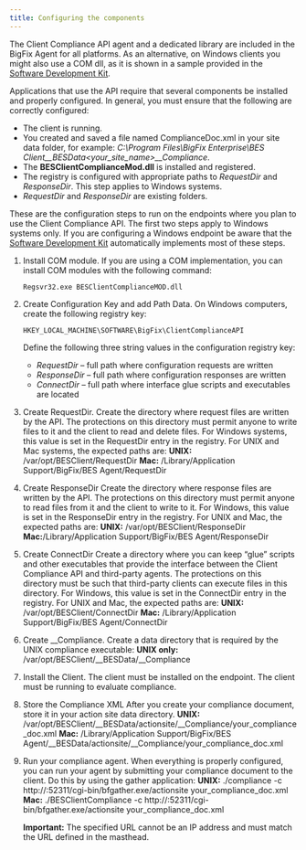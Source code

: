 ```yaml
---
title: Configuring the components
---
```


The Client Compliance API agent and a dedicated library are included in the BigFix Agent for all platforms. 
As an alternative, on Windows clients you might also use a COM dll, as it is shown in a sample provided in the [Software Development Kit](./cc_sdk.html). 

Applications that use the API require that several components be installed and
properly configured. In general, you must ensure that the following are correctly
configured:
- The client is running.
- You created and saved a file named ComplianceDoc.xml in your site data folder, for example:
  *C:\Program Files\BigFix Enterprise\BES Client\__BESData\<your_site_name>\__Compliance*.
- The **BESClientComplianceMod.dll** is installed and registered.
- The registry is configured with appropriate paths to *RequestDir* and *ResponseDir*. This step applies to Windows systems.
- *RequestDir* and *ResponseDir* are existing folders.


These are the configuration steps to run on the endpoints where you plan to use the Client Compliance API. 
The first two steps apply to Windows systems only. If you are configuring a Windows endpoint be aware that 
the [Software Development Kit](./cc_sdk.html) automatically implements most of these steps.
1. Install COM module.
	If you are using a COM implementation, you can install COM modules with
	the following command:
	```
	Regsvr32.exe BESClientComplianceMOD.dll
	```
2. Create Configuration Key and add Path Data.
	On Windows computers, create the following registry key:
	```
	HKEY_LOCAL_MACHINE\SOFTWARE\BigFix\ClientComplianceAPI
	```
	Define the following three string values in the configuration registry key:
	- *RequestDir* – full path where configuration requests are written
	- *ResponseDir* – full path where configuration responses are written
	- *ConnectDir* – full path where interface glue scripts and executables are located
3. Create RequestDir.
	Create the directory where request files are written by the API. The protections
	on this directory must permit anyone to write files to it and the client to read
	and delete files. For Windows systems, this value is set in the RequestDir entry
	in the registry. For UNIX and Mac systems, the expected paths are:
	**UNIX:** /var/opt/BESClient/RequestDir
	**Mac:** /Library/Application Support/BigFix/BES Agent/RequestDir
4. Create ResponseDir
	Create the directory where response files are written by the API. The
	protections on this directory must permit anyone to read files from it and the
	client to write to it. For Windows, this value is set in the ResponseDir entry in
	the registry. For UNIX and Mac, the expected paths are:
	**UNIX:** /var/opt/BESClient/ResponseDir
	**Mac:**/Library/Application Support/BigFix/BES Agent/ResponseDir
5. Create ConnectDir
	Create a directory where you can keep “glue” scripts and other executables that
	provide the interface between the Client Compliance API and third-party
	agents. The protections on this directory must be such that third-party clients
	can execute files in this directory. For Windows, this value is set in the
	ConnectDir entry in the registry. For UNIX and Mac, the expected paths are:
	**UNIX:** /var/opt/BESClient/ConnectDir
	**Mac:** /Library/Application Support/BigFix/BES Agent/ConnectDir
6. Create __Compliance.
	Create a data directory that is required by the UNIX compliance executable:
	**UNIX only:** /var/opt/BESClient/__BESData/__Compliance
7. Install the Client.
	The client must be installed on the endpoint. The client must be running to
	evaluate compliance.
8. Store the Compliance XML
	After you create your compliance document, store it in your action site data
	directory.
	**UNIX:** /var/opt/BESClient/__BESData/actionsite/__Compliance/your_compliance_doc.xml
	**Mac:** /Library/Application Support/BigFix/BES Agent/__BESData/actionsite/__Compliance/your_compliance_doc.xml
9. Run your compliance agent.
	When everything is properly configured, you can run your agent by submitting
	your compliance document to the client. Do this by using the gather application:
	**UNIX:** ./compliance -c http://<server>:52311/cgi-bin/bfgather.exe/actionsite your_compliance_doc.xml
	**Mac:** ./BESClientCompliance -c http://<server>:52311/cgi-bin/bfgather.exe/actionsite your_compliance_doc.xml

	**Important:** The specified URL cannot be an IP address and must match the URL defined in the masthead.


